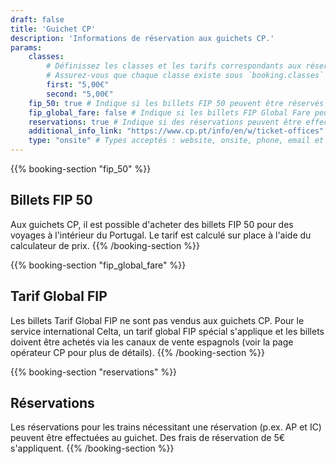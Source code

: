 ```yaml
---
draft: false
title: 'Guichet CP'
description: 'Informations de réservation aux guichets CP.'
params:
    classes:
        # Définissez les classes et les tarifs correspondants aux réservations.
        # Assurez-vous que chaque classe existe sous `booking.classes` dans i18n.
        first: "5,00€"
        second: "5,00€"
    fip_50: true # Indique si les billets FIP 50 peuvent être réservés via cette plateforme
    fip_global_fare: false # Indique si les billets FIP Global Fare peuvent être réservés via cette plateforme
    reservations: true # Indique si des réservations peuvent être effectuées via cette plateforme
    additional_info_link: "https://www.cp.pt/info/en/w/ticket-offices" # Ajoutez un lien vers des informations supplémentaires
    type: "onsite" # Types acceptés : website, onsite, phone, email et machine
---
```


{{% booking-section "fip_50" %}}
## Billets FIP 50

Aux guichets CP, il est possible d'acheter des billets FIP 50 pour des voyages à l'intérieur du Portugal. Le tarif est calculé sur place à l'aide du calculateur de prix.
{{% /booking-section %}}

{{% booking-section "fip_global_fare" %}}
## Tarif Global FIP

Les billets Tarif Global FIP ne sont pas vendus aux guichets CP. Pour le service international Celta, un tarif global FIP spécial s'applique et les billets doivent être achetés via les canaux de vente espagnols (voir la page opérateur CP pour plus de détails).
{{% /booking-section %}}

{{% booking-section "reservations" %}}
## Réservations

Les réservations pour les trains nécessitant une réservation (p.ex. AP et IC) peuvent être effectuées au guichet. Des frais de réservation de 5€ s'appliquent.
{{% /booking-section %}}
